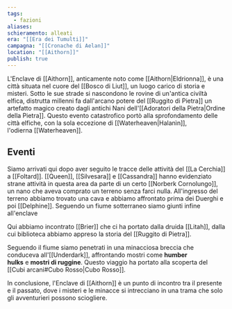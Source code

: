 ```yaml
---
tags:
  - fazioni
aliases:
schieramento: alleati
era: "[[Era dei Tumulti]]"
campagna: "[[Cronache di Aelan]]"
location: "[[Aithorn]]"
publish: true
---
```

L'Enclave di [[Aithorn]], anticamente noto come [[Aithorn|Eldrionna]], è una città situata nel cuore del [[Bosco di Liut]], un luogo carico di storia e misteri. Sotto le sue strade si nascondono le rovine di un'antica civiltà elfica, distrutta millenni fa dall'arcano potere del [[Ruggito di Pietra]] un artefatto magico creato dagli antichi Nani dell'[[Adoratori della Pietra|Ordine della Pietra]]. Questo evento catastrofico portò alla sprofondamento delle città elfiche, con la sola eccezione di [[Waterheaven|Halanìn]], l'odierna [[Waterheaven]].

## Eventi
Siamo arrivati qui dopo aver seguito le tracce delle attività del [[La Cerchia]] a [[Foltard]]. [[Queen]], [[Silvesara]] e [[Cassandra]] hanno evidenziato strane attività in questa area da parte di un certo [[Norberk Cornolungo]], un nano che aveva comprato un terreno senza farci nulla. All'ingresso del terreno abbiamo trovato una cava e abbiamo affrontato prima dei Duerghi e poi [[Delphine]]. Seguendo un fiume sotterraneo siamo giunti infine all'enclave

Qui abbiamo incontrato [[Brier]] che ci ha portato dalla druida [[Litah]], dalla cui biblioteca abbiamo appreso la storia del [[Ruggito di Pietra]].

Seguendo il fiume siamo penetrati in una minacciosa breccia che conduceva all'[[Underdark]], affrontando mostri come **humber hulks** e **mostri di ruggine**. Questo viaggio ha portato alla scoperta del [[Cubi arcani#Cubo Rosso|Cubo Rosso]].

In conclusione, l'Enclave di [[Aithorn]] è un punto di incontro tra il presente e il passato, dove i misteri e le minacce si intrecciano in una trama che solo gli avventurieri possono sciogliere.